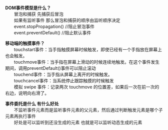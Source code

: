 **DOM事件模型是什么？**</br>
　　冒泡和捕获  先捕获后冒泡</br>
　　如果有监听事件  那么冒泡和捕获的顺序由监听顺序决定</br>
　　event.stopPropagation()  //阻止冒泡事件</br>
　　event.preventDefault()  //阻止默认事件</br>

**移动端的触摸事件？**</br>
　　touchstart事件：当手指触摸屏幕时候触发，即使已经有一个手指放在屏幕上也会触发。</br>
　　touchmove事件：当手指在屏幕上滑动的时候连续地触发。在这个事件发生期间，调用preventDefault()事件可以阻止滚动</br>
　　touchend事件：当手指从屏幕上离开的时候触发。</br>
　　touchcancel事件：当系统停止跟踪触摸的时候触发</br>
　　模拟 swipe 事件：记录两次 touchmove 的位置差，如果后一次在前一次的右边，说明向右滑了。</br>

**事件委托是什么   有什么好处**</br>
　　不监听事件元素而是监听事件元素的父元素，然后通过判断触发元素是哪个子元素再执行事件</br>
　　好处是可以监听到还没生成的元素  也就是可以监听动态生成的元素</br>
